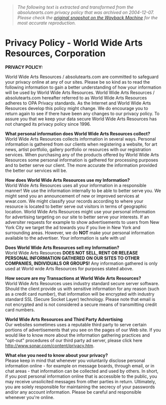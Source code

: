 > *The following text is extracted and transformed from the absolutearts.com privacy policy that was archived on 2004-12-07. Please check the [original snapshot on the Wayback Machine](https://web.archive.org/web/20041207060117id_/http%3A//wwar.com/privacy_policy.html) for the most accurate reproduction.*

# Privacy Policy - World Wide Arts Resources, Corporation

**PRIVACY POLICY:**

World Wide Arts Resources / absolutearts.com are committed to safeguard your privacy online at any of our sites. Please be so kind as to read the following information to gain a better understanding of how your information will be used by World Wide Arts Resources. World Wide Arts Resources / absolutearts.com hereafter referred to as World Wide Arts Resources adheres to OPA Privacy standards. As the Internet and World Wide Arts Resources develop this policy might change. We do encourage you to return again to see if there have been any changes to our privacy policy. To assure you that we keep your data secure World Wide Arts Resources has not changed its privacy policy since 1996. 

**What personal information does World Wide Arts Resources collect?**   
World Wide Arts Resources collects information in several ways. Personal information is gathered from our clients when registering a website, for art news, artist portfolio, gallery portfolio or resources with our registration services. When purchasing any of the products offered by World Wide Arts Resources some personal information is gathered for processing purposes and to better serve our client. The more accurate the information provided the better our services will be. 

**How does World Wide Arts Resources use my Information?**  
World Wide Arts Resources uses all your information in a responsible manner! We use the information internally to be able to better serve you. We might send you an announcement of new or improved services at wwar.com. We might classify your records according to where your resource is located to better serve out visitors in terms of geographic location. World Wide Arts Resources might use your personal information for advertising targeting on our site to better serve your interests. If an adversiter requests for example to show advertisements to users from New York City we target the ad towards you if you live in New York and surrounding areas. However, we do **NOT** make your personal information available to the advertiser. Your information is safe with us! 

**Does World Wide Arts Resources sell my Information?**  
World Wide Arts Resources **DOES NOT SELL, RENT OR RELEASE PERSONAL INFORMATION GATHERED ON OUR SITES TO OTHER COMPANIES, INDIVIDUALS OR GROUPS!** Any information gathered is only used at World wide Arts Resources for purposes stated above. 

**How secure are my Transactions at World Wide Arts Resources?**   
World Wide Arts Resources uses industry standard secure server software. Should the client provide us with sensitive information for any reason (such as a credit card number), that information will be encrypted with industry standard SSL (Secure Socket Layer) technology. Please note that email is not encrypted and is not considered a secure means of transmitting credit card numbers. 

**World Wide Arts Resources and Third Party Advertising**  
Our websites sometimes uses a reputable third party to serve certain portions of advertisements that you see on the pages of our Web site. If you would like to know more about the information gathering practices and "opt-out" procedures of our third party ad server, please click here <http://www.sonar.com/content/privacy.htm>.

**What else you need to know about your privacy?**   
Please keep in mind that whenever you voluntarily disclose personal information online - for example on message boards, through email, or in chat areas - that information can be collected and used by others. In short, if you post personal information online that is accessible to the public, you may receive unsolicited messages from other parties in return. Ultimately, you are solely responsible for maintaining the secrecy of your passwords and/or any account information. Please be careful and responsible whenever you're online. 
